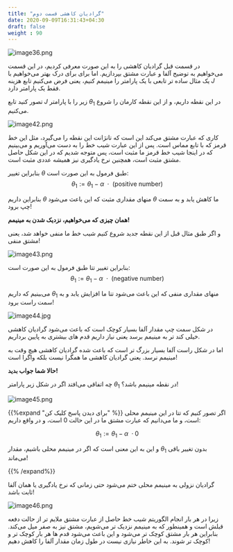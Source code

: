 ```yaml
---
title: "گرادیان کاهشی قسمت دوم"
date: 2020-09-09T16:31:43+04:30
draft: false
weight : 90
---
```


![image36.png](../images/image36.png?width=30pc)

در قسمت قبل گرادیان کاهشی را به این صورت معرفی
کردیم، در این قسمت می‌خواهیم به توضیح آلفا و 
عبارت مشتق بپردازیم.
اما برای برای درک بهتر می‌خواهیم با یک مثال ساده تر 
تابعی با یک پارامتر را مینیمم کنیم،  یعنی فرض
می‌کنیم تابع هزینه $J$ فقط یک پارامتر دارد.

تصور کنید تابع $J$ زیر 
را با پارامتر $\theta_1$ در این
نقطه داریم، و از این نقطه
کارمان را شروع می‌کنیم.

![image42.png](../images/image42.png?width=15pc)

کاری که عبارت مشتق می‌کند این است که تانژانت این
نقطه را می‌گیرد، مثل این خط قرمز که با تابع مماس
است.
پس از این عبارت شیب خط را به دست می‌آوریم و 
می‌بینیم که در اینجا شیب خط قرمز ما مثبت است،
پس متوجه شدیم که در
این شکل حاصل مشتق
مثبت است، همچنین
نرخ یادگیری نیز همیشه
عددی مثبت است.

بنابراین تغییر $\theta$ طبق فرمول به این صورت است:
$$ \theta_1 := \theta_1 - \alpha \text{ } \cdot \text{ (positive number)} $$

بنابراین داریم $\theta$ منهای مقداری مثبت که این
باعث می‌شود $\theta$ ما کاهش یابد و به سمت چپ برود!

**همان چیزی که می‌خواهیم، نزدیک شدن به مینیمم!**

و اگر طبق مثال قبل از این 
نقطه جدید شروع کنیم
شیب خط ما منفی خواهد
شد، یعنی مشتق منفی!

![image43.png](../images/image43.png?width=15pc)

بنابراین تغییر تتا طبق فرمول به این صورت است:
$$ \theta_1 := \theta_1 - \alpha \text{ } \cdot \text{ (negative number)} $$

می‌بینیم که داریم $\theta_1$ منهای مقداری منفی که این
باعث می‌شود تتا ما افزایش یابد و به سمت راست برود!

![image44.jpg](../images/image44.jpg?width=30pc)

در شکل سمت چپ مقدار آلفا بسیار کوچک است که
باعث می‌شود گرادیان کاهشی خیلی کند تر به مینیمم
برسد یعنی نیاز داریم قدم های بیشتری به پایین برداریم.

اما در شکل راست آلفا بسیار بزرگ تر است که باعث 
شده گرادیان کاهشی هیچ وقت به مینیمم نرسد.
یعنی گرادیان کاهشی ما همگرا نیست بلکه واگرا است!

**حالا شما جواب بدید!**

چه اتفاقی می‌افتد اگر در شکل زیر پارامتر $\theta_1$ در نقطه 
مینیمم باشد؟!

![image45.png](../images/image45.png?width=20pc)


{{%expand "برای دیدن پاسخ کلیک کن" %}}
اگر تصور کنیم که تتا در این مینیمم محلی است، و ما می‌دانیم که عبارت مشتق ما در این حالت 0 است، و در واقع داریم:

$$ \theta_1 := \theta_1 - \alpha \text{ } \cdot 0$$

و این به این معنی است که اگر در مینیمم محلی باشیم، مقدار
$\theta_1$ بدون تغییر باقی می‌ماند!

{{% /expand%}}

گرادیان نزولی به 
<span class="top-dict" data-tipso="local minimum">مینیمم محلی</span> 
ختم می‌شود حتی 
زمانی که نرخ یادگیری یا
همان آلفا ثابت باشد!

![image46.png](../images/image46.png?width=20pc)

زیرا در هر بار انجام الگوریتم شیب خط حاصل از عبارت
مشتق ملایم تر از حالت دفعه قبلش است و همینطور
که به مینیمم نزدیک تر می‌شویم، مشتق نیز به صفر
میل می‌کند.
بنابراین هر بار مشتق کوچک تر می‌شود و این باعث
می‌شود قدم ها هر بار کوچک تر و کوچک تر شوند.
به این خاطر نیازی نیست در طول زمان مقدار آلفا را
کاهش دهیم!

